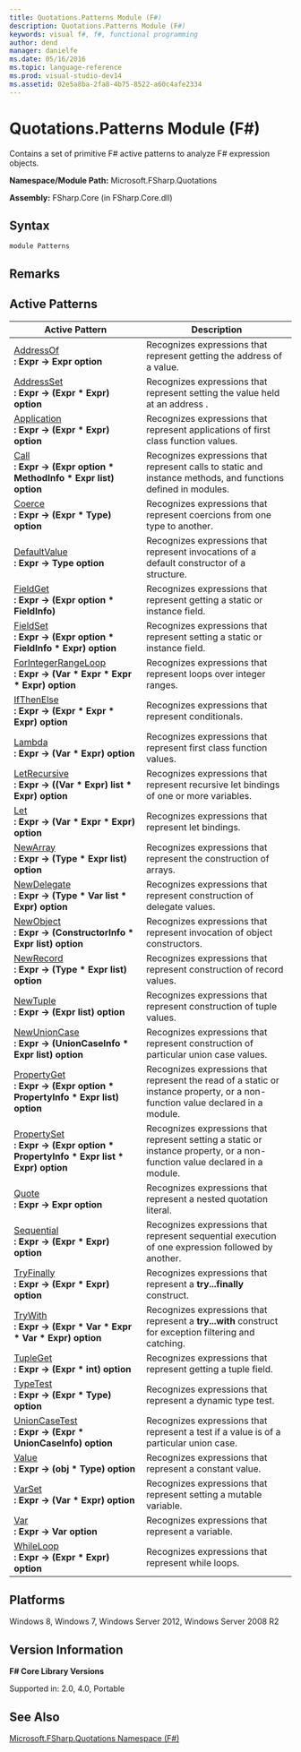 ```yaml
---
title: Quotations.Patterns Module (F#)
description: Quotations.Patterns Module (F#)
keywords: visual f#, f#, functional programming
author: dend
manager: danielfe
ms.date: 05/16/2016
ms.topic: language-reference
ms.prod: visual-studio-dev14
ms.assetid: 02e5a8ba-2fa8-4b75-8522-a60c4afe2334 
---
```


# Quotations.Patterns Module (F#)

Contains a set of primitive F# active patterns to analyze F# expression objects.

**Namespace/Module Path:** Microsoft.FSharp.Quotations

**Assembly:** FSharp.Core (in FSharp.Core.dll)


## Syntax

```
module Patterns
```

## Remarks

## Active Patterns


|Active Pattern|Description|
|--------------|-----------|
|[AddressOf](http://msdn.microsoft.com/en-us/library/dc14214e-96a1-43b7-ae8c-44d2b78dad4d)<br />**: Expr -&gt; Expr option**|Recognizes expressions that represent getting the address of a value.|
|[AddressSet](http://msdn.microsoft.com/en-us/library/08abb9b7-ca3c-4170-886a-ee393e6aa5f7)<br />**: Expr -&gt; (Expr &#42; Expr) option**|Recognizes expressions that represent setting the value held at an address .|
|[Application](http://msdn.microsoft.com/en-us/library/57856b28-771f-4ceb-9f00-16ea7f48af46)<br />**: Expr -&gt; (Expr &#42; Expr) option**|Recognizes expressions that represent applications of first class function values.|
|[Call](http://msdn.microsoft.com/en-us/library/30fe9a55-5a76-452d-9334-3324a6837ae7)<br />**: Expr -&gt; (Expr option &#42; MethodInfo &#42; Expr list) option**|Recognizes expressions that represent calls to static and instance methods, and functions defined in modules.|
|[Coerce](http://msdn.microsoft.com/en-us/library/bd5f79c4-5245-4e84-b1a7-b221928d47ae)<br />**: Expr -&gt; (Expr &#42; Type) option**|Recognizes expressions that represent coercions from one type to another.|
|[DefaultValue](http://msdn.microsoft.com/en-us/library/b71bf5a2-dcd6-4612-9b2d-d7f8a52d35fa)<br />**: Expr -&gt; Type option**|Recognizes expressions that represent invocations of a default constructor of a structure.|
|[FieldGet](http://msdn.microsoft.com/en-us/library/99d0c3d6-da53-4ebd-a288-c7be83c00daf)<br />**: Expr -&gt; (Expr option &#42; FieldInfo)**|Recognizes expressions that represent getting a static or instance field.|
|[FieldSet](http://msdn.microsoft.com/en-us/library/44ebb5e4-e79d-4ae1-9e17-704b3f33bd32)<br />**: Expr -&gt; (Expr option &#42; FieldInfo &#42; Expr) option**|Recognizes expressions that represent setting a static or instance field.|
|[ForIntegerRangeLoop](http://msdn.microsoft.com/en-us/library/bf775c49-6b5b-4a45-97bf-9caa678e743f)<br />**: Expr -&gt; (Var &#42; Expr &#42; Expr &#42; Expr) option**|Recognizes expressions that represent loops over integer ranges.|
|[IfThenElse](http://msdn.microsoft.com/en-us/library/90f83178-ad5e-4a9f-b657-50e955e2738b)<br />**: Expr -&gt; (Expr &#42; Expr &#42; Expr) option**|Recognizes expressions that represent conditionals.|
|[Lambda](http://msdn.microsoft.com/en-us/library/5f584ead-897b-4108-8c0d-7ba6a53a9e38)<br />**: Expr -&gt; (Var &#42; Expr) option**|Recognizes expressions that represent first class function values.|
|[LetRecursive](http://msdn.microsoft.com/en-us/library/4c127a46-ac21-4908-8e21-eed5f8d1659c)<br />**: Expr -&gt; ((Var &#42; Expr) list &#42; Expr) option**|Recognizes expressions that represent recursive let bindings of one or more variables.|
|[Let](http://msdn.microsoft.com/en-us/library/6bed1453-5243-45c5-a88f-5534444c6655)<br />**: Expr -&gt; (Var &#42; Expr &#42; Expr) option**|Recognizes expressions that represent let bindings.|
|[NewArray](http://msdn.microsoft.com/en-us/library/5427df99-ab59-4210-9333-79ae3cd24105)<br />**: Expr -&gt; (Type &#42; Expr list) option**|Recognizes expressions that represent the construction of arrays.|
|[NewDelegate](http://msdn.microsoft.com/en-us/library/42e69e2f-6a0d-4d0a-832b-a3374f10ea8f)<br />**: Expr -&gt; (Type &#42; Var list &#42; Expr) option**|Recognizes expressions that represent construction of delegate values.|
|[NewObject](http://msdn.microsoft.com/en-us/library/fc7b4283-5292-4fd1-b881-ad0178049979)<br />**: Expr -&gt; (ConstructorInfo &#42; Expr list) option**|Recognizes expressions that represent invocation of object constructors.|
|[NewRecord](http://msdn.microsoft.com/en-us/library/3be68638-6f84-409a-baf7-0697f9aa9084)<br />**: Expr -&gt; (Type &#42; Expr list) option**|Recognizes expressions that represent construction of record values.|
|[NewTuple](http://msdn.microsoft.com/en-us/library/2808be50-9b00-47e8-bbde-caf7180b6bbb)<br />**: Expr -&gt; (Expr list) option**|Recognizes expressions that represent construction of tuple values.|
|[NewUnionCase](http://msdn.microsoft.com/en-us/library/d361ce71-14fe-4c66-b99b-04ef429727e1)<br />**: Expr -&gt; (UnionCaseInfo &#42; Expr list) option**|Recognizes expressions that represent construction of particular union case values.|
|[PropertyGet](http://msdn.microsoft.com/en-us/library/ee094de8-82ad-48fb-9576-f9ad7d43fd36)<br />**: Expr -&gt; (Expr option &#42; PropertyInfo &#42; Expr list) option**|Recognizes expressions that represent the read of a static or instance property, or a non-function value declared in a module.|
|[PropertySet](http://msdn.microsoft.com/en-us/library/9a674e05-e14f-42dd-a645-91f5221fd872)<br />**: Expr -&gt; (Expr option &#42; PropertyInfo &#42; Expr list &#42; Expr) option**|Recognizes expressions that represent setting a static or instance property, or a non-function value declared in a module.|
|[Quote](http://msdn.microsoft.com/en-us/library/d164c678-ab7d-4836-bdb7-511af5647109)<br />**: Expr -&gt; Expr option**|Recognizes expressions that represent a nested quotation literal.|
|[Sequential](http://msdn.microsoft.com/en-us/library/9c6b25a1-4b8d-4de2-8365-8d26e0ee9611)<br />**: Expr -&gt; (Expr &#42; Expr) option**|Recognizes expressions that represent sequential execution of one expression followed by another.|
|[TryFinally](http://msdn.microsoft.com/en-us/library/30d985b7-3989-4baf-89e5-2b88dcafe648)<br />**: Expr -&gt; (Expr &#42; Expr) option**|Recognizes expressions that represent a **try...finally** construct.|
|[TryWith](http://msdn.microsoft.com/en-us/library/71c6a72e-d817-4e9e-9fe3-9cbe91ba2f6d)<br />**: Expr -&gt; (Expr &#42; Var &#42; Expr &#42; Var &#42; Expr) option**|Recognizes expressions that represent a **try...with** construct for exception filtering and catching.|
|[TupleGet](http://msdn.microsoft.com/en-us/library/3a11f5bb-fa3f-40af-8a75-e886b82a7f62)<br />**: Expr -&gt; (Expr &#42; int) option**|Recognizes expressions that represent getting a tuple field.|
|[TypeTest](http://msdn.microsoft.com/en-us/library/433ea8af-312f-48eb-a655-bee31758ede6)<br />**: Expr -&gt; (Expr &#42; Type) option**|Recognizes expressions that represent a dynamic type test.|
|[UnionCaseTest](http://msdn.microsoft.com/en-us/library/fb65b0a3-68d0-4223-be01-fe68ff2a8d57)<br />**: Expr -&gt; (Expr &#42; UnionCaseInfo) option**|Recognizes expressions that represent a test if a value is of a particular union case.|
|[Value](http://msdn.microsoft.com/en-us/library/c8c35d6d-0068-4faa-b7de-cd571991adee)<br />**: Expr -&gt; (obj &#42; Type) option**|Recognizes expressions that represent a constant value.|
|[VarSet](http://msdn.microsoft.com/en-us/library/4fb87a56-d508-4a0a-a2b4-43a84d127d7a)<br />**: Expr -&gt; (Var &#42; Expr) option**|Recognizes expressions that represent setting a mutable variable.|
|[Var](http://msdn.microsoft.com/en-us/library/fd28da2c-0ba3-4db2-85bc-73f7c23114e2)<br />**: Expr -&gt; Var option**|Recognizes expressions that represent a variable.|
|[WhileLoop](http://msdn.microsoft.com/en-us/library/0df8dd3c-faab-4873-ab5c-eb5b0159f8b9)<br />**: Expr -&gt; (Expr &#42; Expr) option**|Recognizes expressions that represent while loops.|

## Platforms
Windows 8, Windows 7, Windows Server 2012, Windows Server 2008 R2


## Version Information
**F# Core Library Versions**

Supported in: 2.0, 4.0, Portable




## See Also
[Microsoft.FSharp.Quotations Namespace &#40;F&#35;&#41;](Microsoft.FSharp.Quotations-Namespace-%5BFSharp%5D.md)

